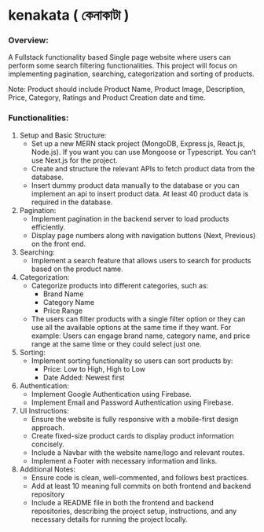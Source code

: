 # kenakata ( কেনাকাটা )

### Overview: 
A Fullstack functionality based Single page website where users can perform some search filtering functionalities. This project will focus on implementing pagination, searching, categorization and sorting of products.

Note: Product should include Product Name, Product Image,  Description, Price, Category, Ratings and Product Creation date and time. 


### Functionalities:
1. Setup and Basic Structure:
    - Set up a new MERN stack project (MongoDB, Express.js, React.js, Node.js). If you want you can use Mongoose or Typescript. You can’t use Next.js for the project.
    - Create and structure the relevant APIs to fetch product data from the database.
    - Insert dummy product data manually to the database or you can implement an api to insert product data. At least 40 product data is required in the database. 
2. Pagination:
    - Implement pagination in the backend server to load products efficiently.
    - Display page numbers along with navigation buttons (Next, Previous) on the front end.
3. Searching:
    - Implement a search feature that allows users to search for products based on the product name.
4. Categorization:
    - Categorize products into different categories, such as:
      - Brand Name
      - Category Name
      - Price Range
    - The users can filter products with a single filter option or they can use all the available options at the same time if they want. For example: Users can engage brand name, category name, and price range at the same time or they could select just one. 
5. Sorting:
    - Implement sorting functionality so users can sort products by:
      - Price: Low to High, High to Low
      - Date Added: Newest first
6. Authentication:
    - Implement Google Authentication using Firebase.
    - Implement Email and Password Authentication using Firebase.
7. UI Instructions:
    - Ensure the website is fully responsive with a mobile-first design approach.
    - Create fixed-size product cards to display product information concisely.
    - Include a Navbar with the website name/logo and relevant routes.
    - Implement a Footer with necessary information and links.
8. Additional Notes:
    - Ensure code is clean, well-commented, and follows best practices.
    - Add at least 10 meaning full commits on both frontend and backend repository
    - Include a README file in both the frontend and backend repositories, describing the project setup, instructions, and any necessary details for running the project locally.
